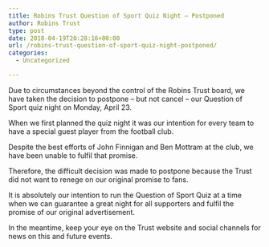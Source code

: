 ```yaml
---
title: Robins Trust Question of Sport Quiz Night – Postponed
author: Robins Trust
type: post
date: 2018-04-19T20:28:16+00:00
url: /robins-trust-question-of-sport-quiz-night-postponed/
categories:
  - Uncategorized

---
```

Due to circumstances beyond the control of the Robins Trust board, we have taken the decision to postpone – but not cancel – our Question of Sport quiz night on Monday, April 23.
  
When we first planned the quiz night it was our intention for every team to have a special guest player from the football club.
  
Despite the best efforts of John Finnigan and Ben Mottram at the club, we have been unable to fulfil that promise.
  
Therefore, the difficult decision was made to postpone because the Trust did not want to renege on our original promise to fans.
  
It is absolutely our intention to run the Question of Sport Quiz at a time when we can guarantee a great night for all supporters and fulfil the promise of our original advertisement.
  
In the meantime, keep your eye on the Trust website and social channels for news on this and future events.